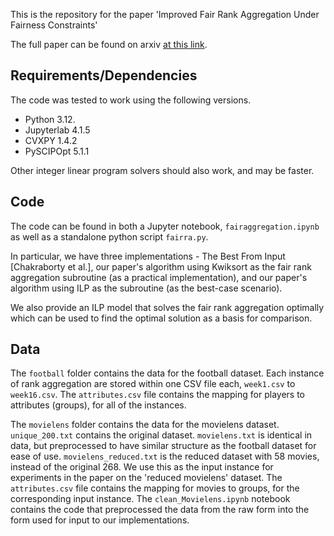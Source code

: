 This is the repository for the paper 'Improved Fair Rank Aggregation Under Fairness Constraints'

The full paper can be found on arxiv [at this link](https://arxiv.org/abs/2505.10006).

## Requirements/Dependencies

The code was tested to work using the following versions.
- Python 3.12.
- Jupyterlab 4.1.5
- CVXPY 1.4.2
- PySCIPOpt 5.1.1

Other integer linear program solvers should also work, and may be faster.

## Code

The code can be found in both a Jupyter notebook, ``fairaggregation.ipynb`` as well as a standalone python script ``fairra.py``.

In particular, we have three implementations - The Best From Input [Chakraborty et al.], our paper's algorithm using Kwiksort as the fair rank aggregation subroutine (as a practical implementation), and our paper's algorithm using ILP as the subroutine (as the best-case scenario).

We also provide an ILP model that solves the fair rank aggregation optimally which can be used to find the optimal solution as a basis for comparison.

## Data

The ``football`` folder contains the data for the football dataset. Each instance of rank aggregation are stored within one CSV file each, ``week1.csv`` to ``week16.csv``.
The ``attributes.csv`` file contains the mapping for players to attributes (groups), for all of the instances.

The ``movielens`` folder contains the data for the movielens dataset. ``unique_200.txt`` contains the original dataset. ``movielens.txt`` is identical in data, but preprocessed to have similar structure as the football dataset for ease of use.
``movielens_reduced.txt`` is the reduced dataset with 58 movies, instead of the original 268. We use this as the input instance for experiments in the paper on the 'reduced movielens' dataset.
The ``attributes.csv`` file contains the mapping for movies to groups, for the corresponding input instance.
The ``clean_Movielens.ipynb`` notebook contains the code that preprocessed the data from the raw form into the form used for input to our implementations.